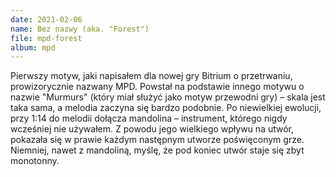 ```yaml
---
date: 2021-02-06
name: Bez nazwy (aka. "Forest")
file: mpd-forest
album: mpd
---
```


Pierwszy motyw, jaki napisałem dla nowej gry Bitrium o przetrwaniu, prowizorycznie nazwany MPD. Powstał na podstawie innego motywu o nazwie "Murmurs" (który miał służyć jako motyw przewodni gry) – skala jest taka sama, a melodia zaczyna się bardzo podobnie. Po niewielkiej ewolucji, przy 1:14 do melodii dołącza mandolina – instrument, którego nigdy wcześniej nie używałem. Z powodu jego wielkiego wpływu na utwór, pokazała się w prawie każdym następnym utworze poświęconym grze. Niemniej, nawet z mandoliną, myślę, że pod koniec utwór staje się zbyt monotonny.
